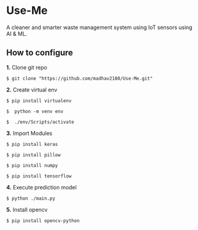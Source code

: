 # Use-Me
A cleaner and smarter waste management system using IoT sensors using AI &amp; ML.



## How to configure
**1.** Clone git repo

```shell
$ git clone "https://github.com/madhav2180/Use-Me.git"
```

**2.** Create virtual env

```shell
$ pip install virtualenv
```
```shell
$  python -m venv env
```
```shell
$  ./env/Scripts/activate
```
**3.** Import Modules

```shell
$ pip install keras
```
```shell
$ pip install pillow
```
```shell
$ pip install numpy
```
```shell
$ pip install tensorflow
```
**4.** Execute prediction model
```shell
$ python ./main.py      
```
**5.** Install opencv
```shell
$ pip install opencv-python     
```
